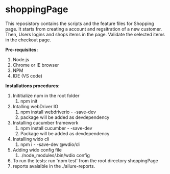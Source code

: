 # shoppingPage

This reposistory contains the scripts and the feature files for Shopping page.
It starts from creating a account and regsitration of a new customer.
Then, Users logins and shops items in the page.
Validate the selected items in the checkout page.

**Pre-requisites:**

1. Node.js
2. Chrome or IE browser
3. NPM
4. IDE (VS code)

**Installations procedures:**

1. Inititialize npm in the root folder
   1. npm init
2. Intalling webDriver IO
   1. npm install webdriverio - -save-dev
   2. package will be added as devdependency
3. Installing cucumber framework
   1. npm install cucumber - -save-dev
   2. Package will be added as devdependency
4. Installing wido cli
   1. npm i - -save-dev @wdio/cli
5. Adding wido config file
   1. ./node_modules/.bin/wdio config
6. To run the tests: run 'npm test' from the root directory shoppingPage
7. reports avaialble in the ./allure-reports.
